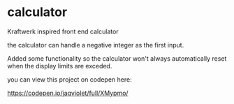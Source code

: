 # calculator

Kraftwerk inspired front end calculator

the calculator can handle a negative integer as the first input. 

Added some functionality so the calculator won't always automatically reset when the display limits are exceded.

you can view this project on codepen here:

https://codepen.io/jaqviolet/full/XMypmo/
